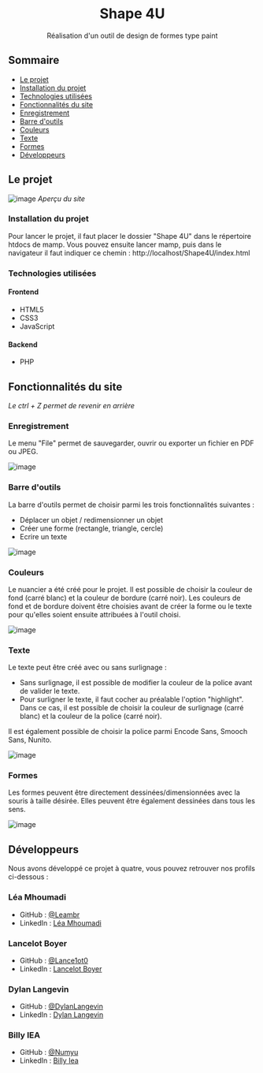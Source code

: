 <h1 align="center">Shape 4U</h1>

<div align="center">
   Réalisation d'un outil de design de formes type paint
</div>


<!-- SOMMAIRE -->

## Sommaire

- [Le projet](#le-projet)
- [Installation du projet](#installation-du-projet)
- [Technologies utilisées](#technologies-utilisées)
- [Fonctionnalités du site](#fonctionnalités-du-site)
- [Enregistrement](#enregistrement)
- [Barre d'outils](#barre-doutils)
- [Couleurs](#couleurs)
- [Texte](#texte)
- [Formes](#formes)
- [Développeurs](#développeurs)

<!-- OVERVIEW -->

## Le projet
![image](https://user-images.githubusercontent.com/95865130/159140774-68d3d123-6b6d-45a9-8a60-63e1461ebe0b.png)
<i>Aperçu du site</i>

### Installation du projet
Pour lancer le projet, il faut placer le dossier "Shape 4U" dans le répertoire htdocs de mamp. Vous pouvez ensuite lancer mamp, puis dans le navigateur il faut indiquer ce chemin : http://localhost/Shape4U/index.html

### Technologies utilisées
#### Frontend
- HTML5
- CSS3
- JavaScript

#### Backend
- PHP

## Fonctionnalités du site
<i>Le ctrl + Z permet de revenir en arrière</i>

### Enregistrement
Le menu "File" permet de sauvegarder, ouvrir ou exporter un fichier en PDF ou JPEG.

![image](https://user-images.githubusercontent.com/95865130/159140978-2719d10d-a80f-4572-a34a-49d0a42513aa.png)

### Barre d'outils
La barre d'outils permet de choisir parmi les trois fonctionnalités suivantes :
- Déplacer un objet / redimensionner un objet
- Créer une forme (rectangle, triangle, cercle)
- Ecrire un texte

![image](https://user-images.githubusercontent.com/95865130/159140940-82846f4c-f1c1-437a-9065-f91c97847d27.png)

### Couleurs
Le nuancier a été créé pour le projet. Il est possible de choisir la couleur de fond (carré blanc) et la couleur de bordure (carré noir).
Les couleurs de fond et de bordure doivent être choisies avant de créer la forme ou le texte pour qu'elles soient ensuite attribuées à l'outil choisi.

![image](https://user-images.githubusercontent.com/95865130/159141118-b9bc309b-1ac4-4b9d-80ae-14d850f2c0a8.png)

### Texte
Le texte peut être créé avec ou sans surlignage :
- Sans surlignage, il est possible de modifier la couleur de la police avant de valider le texte.
- Pour surligner le texte, il faut cocher au préalable l'option "highlight". Dans ce cas, il est possible de choisir la couleur de surlignage (carré blanc) et la couleur de la police (carré noir).

Il est également possible de choisir la police parmi Encode Sans, Smooch Sans, Nunito.

![image](https://user-images.githubusercontent.com/95865130/159141670-53a791d4-5e13-491e-b8b8-38f003096f78.png)

### Formes
Les formes peuvent être directement dessinées/dimensionnées avec la souris à taille désirée. Elles peuvent être également dessinées dans tous les sens.

![image](https://user-images.githubusercontent.com/95865130/159142194-b955d706-8b23-45d8-8681-2c19ed427460.png)


## Développeurs
Nous avons développé ce projet à quatre, vous pouvez retrouver nos profils ci-dessous :

### Léa Mhoumadi
- GitHub : [@Leambr](https://github.com/Leambr)
- LinkedIn : [Léa Mhoumadi](https://www.linkedin.com/in/lea-mhoumadi)

### Lancelot Boyer
- GitHub : [@Lance1ot0](https://github.com/Lance1ot0)
- LinkedIn : [Lancelot Boyer](https://www.linkedin.com/in/lancelot-boyer-1aa044226/)

### Dylan Langevin
- GitHub : [@DylanLangevin](https://github.com/DylanLangevin)
- LinkedIn : [Dylan Langevin](https://www.linkedin.com/in/langevindylan/)

### Billy IEA
- GitHub : [@Numyu](https://github.com/Numyu)
- LinkedIn : [Billy Iea](https://www.linkedin.com/in/billy-iea)

